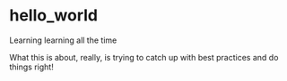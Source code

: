 # hello_world
Learning learning all the time

What this is about, really, is trying to catch up with best practices and do things right!
